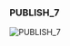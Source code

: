 ### PUBLISH_7


![PUBLISH_7](https://user-images.githubusercontent.com/116869307/214153935-3a2ccd88-c37c-42fb-8b5f-2e72df2c8708.png)














































